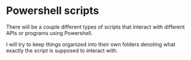 # Powershell scripts
There will be a couple different types of scripts that interact with different APIs or programs using Powershell.

I will try to keep things organized into their own folders denoting what exactly the script is supposed to interact with.
